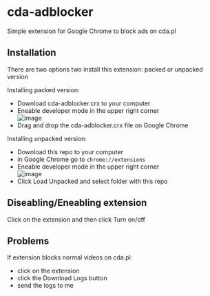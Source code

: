 # cda-adblocker
Simple extension for Google Chrome to block ads on cda.pl

## Installation
There are two options two install this extension: packed or unpacked version  

Installing packed version:
- Download cda-adblocker.crx to your computer
- Eneable developer mode in the upper right corner  
![image](https://user-images.githubusercontent.com/22548407/115220664-18ee9a80-a109-11eb-80cb-4ba28f7ae11e.png)
- Drag and drop the cda-adblocker.crx file on Google Chrome

Installing unpacked version:
- Download this repo to your computer
- in Google Chrome go to `chrome://extensions`
- Eneable developer mode in the upper right corner  
![image](https://user-images.githubusercontent.com/22548407/115220664-18ee9a80-a109-11eb-80cb-4ba28f7ae11e.png)
- Click Load Unpacked and select folder with this repo

## Diseabling/Eneabling extension
Click on the extension and then click Turn on/off

## Problems
If extension blocks normal videos on cda.pl:
- click on the extension
- click the Download Logs button
- send the logs to me
